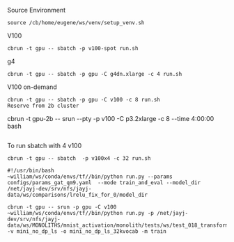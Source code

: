 Source Environment
```
source /cb/home/eugene/ws/venv/setup_venv.sh
```

V100
```
cbrun -t gpu -- sbatch -p v100-spot run.sh
```
g4
```
cbrun -t gpu -- sbatch -p gpu -C g4dn.xlarge -c 4 run.sh
```
V100 on-demand
```
cbrun -t gpu -- sbatch -p gpu -C v100 -c 8 run.sh
Reserve from 2b cluster
```
cbrun -t gpu-2b -- srun --pty -p v100 -C p3.2xlarge -c 8 --time 4:00:00 bash
```
```
To run sbatch with 4 v100
```
cbrun -t gpu -- sbatch  -p v100x4 -c 32 run.sh
```
```
#!/usr/bin/bash
~william/ws/conda/envs/tf//bin/python run.py --params configs/params_gat_qm9.yaml  --mode train_and_eval --model_dir /net/jayj-dev/srv/nfs/jayj-data/ws/comparisons/lrelu_fix_for_0/model_dir
```

```
cbrun -t gpu -- srun -p gpu -C v100  ~william/ws/conda/envs/tf//bin/python run.py -p /net/jayj-dev/srv/nfs/jayj-data/ws/MONOLITHS/mnist_activation/monolith/tests/ws/test_018_transformers/model_params/gpt2_mini.yaml  -v mini_no_dp_ls -o mini_no_dp_ls_32kvocab -m train
```


